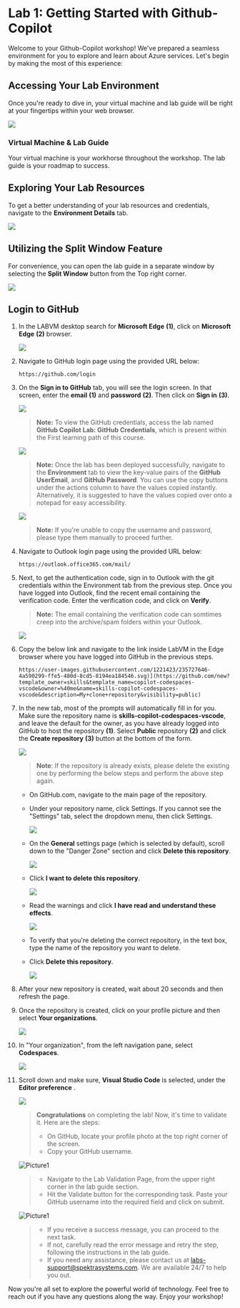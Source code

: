 # **Lab 1: Getting Started with Github-Copilot**
 
Welcome to your Github-Copilot workshop! We've prepared a seamless environment for you to explore and learn about Azure services. Let's begin by making the most of this experience:
 
## **Accessing Your Lab Environment**
 
Once you're ready to dive in, your virtual machine and lab guide will be right at your fingertips within your web browser.
 
   ![](../media/getstart324.png)

### **Virtual Machine & Lab Guide**
 
Your virtual machine is your workhorse throughout the workshop. The lab guide is your roadmap to success.
 
## **Exploring Your Lab Resources**
 
To get a better understanding of your lab resources and credentials, navigate to the **Environment Details** tab.
 
   ![](../media/licensetab.png)
 
## **Utilizing the Split Window Feature**
 
For convenience, you can open the lab guide in a separate window by selecting the **Split Window** button from the Top right corner.
 
   ![](../media/higher.png)
  
## Login to GitHub

1. In the LABVM desktop search for **Microsoft Edge** **(1)**, click on **Microsoft Edge** **(2)** browser.

   ![](../media/Edge.png)

1. Navigate to GitHub login page using the provided URL below:
   ```
   https://github.com/login
   ```
   
1. On the **Sign in to GitHub** tab, you will see the login screen. In that screen, enter the  **email** **(1)** and **password** **(2)**. Then click on **Sign in** **(3)**. 

   ![](../media/github-login.png)
          
   >**Note:** To view the GitHub credentials, access the lab named **GitHub Copilot Lab: GitHub Credentials**, which is present within the First learning path of this course.

      ![](../media/credsfile.png)

   >**Note:** Once the lab has been deployed successfully, navigate to the **Environment** tab to view the key-value pairs of the **GitHub UserEmail**, and **GitHub Password**. You can use the copy buttons under the actions column to have the values copied instantly. Alternatively, it is suggested to have the values copied over onto a notepad for easy accessibility. 

     ![](../media/envt12.png)
   
   >**Note:** If you're unable to copy the username and password, please type them manually to proceed further.
   
1. Navigate to Outlook login page using the provided URL below:
   ```
   https://outlook.office365.com/mail/
   ```
1. Next, to get the authentication code, sign in to Outlook with the git credentials within the Environment tab from the previous step. Once you have logged into Outlook, find the recent email containing the verification code. Enter the verification code, and click on **Verify**.

   >**Note:** The email containing the verification code can somtimes creep into the archive/spam folders within your Outlook.

   ![](../media/authgit.png)

1. Copy the below link and navigate to the link inside LabVM in the Edge browser where you have logged into GitHub in the previous steps.

   <!-- For start course, run in JavaScript:
   'https://github.com/new?' + new URLSearchParams({
     template_owner: 'skills',
     template_name: 'copilot-codespaces-vscode',
     owner: '@me',
     name: 'skills-copilot-codespaces-vscode',
     description: 'My clone repository',
     visibility: 'public',
   }).toString()
   -->
   
   ```
   https://user-images.githubusercontent.com/1221423/235727646-4a590299-ffe5-480d-8cd5-8194ea184546.svg)](https://github.com/new?template_owner=skills&template_name=copilot-codespaces-vscode&owner=%40me&name=skills-copilot-codespaces-vscode&description=My+clone+repository&visibility=public)
   ```   
1. In the new tab, most of the prompts will automatically fill in for you. Make sure the  repository name is  **skills-copilot-codespaces-vscode**, and leave the default for the owner, as you have already logged into GitHub to host the repository **(1)**. Select **Public** repository **(2)** and click the **Create repository** **(3)** button at the bottom of the form.

   ![](../media/skills-new-repo.png)

   >**Note**: If the repository is already exists, please delete the existing one by performing the below steps and perform the above step again.

    - On GitHub.com, navigate to the main page of the repository.
    - Under your repository name, click  Settings. If you cannot see the "Settings" tab, select the  dropdown menu, then click Settings.
    
      ![](../media/2.png)

   - On the **General** settings page (which is selected by default), scroll down to the "Danger Zone" section and click **Delete this repository**.
     
     ![](../media/4.png)

   - Click **I want to delete this repository**.

     ![](../media/5.png)

   - Read the warnings and click **I have read and understand these effects**.

     ![](../media/6.png)

   - To verify that you're deleting the correct repository, in the text box, type the name of the repository you want to delete.

   - Click **Delete this repository**.

     ![](../media/7.png)

1. After your new repository is created, wait about 20 seconds and then refresh the page.

1. Once the repository is created, click on your profile picture and then select **Your organizations**.

   ![](../media/organization.png)

1. In "Your organization", from the left navigation pane, select **Codespaces**.

   ![](../media/codespace.png)

1. Scroll down and make sure, **Visual Studio Code** is selected, under the **Editor preference** .

     ![](../media/vscode1.png)

   <validation step="948d3cfc-c5ed-4c19-9f70-58c55cfdfc0e" />

    > **Congratulations** on completing the lab! Now, it's time to validate it. Here are the steps:
    > - On GitHub, locate your profile photo at the top right corner of the screen.
    > - Copy your GitHub username.

     ![Picture1](../media/gihubuser15.png)

    > - Navigate to the Lab Validation Page, from the upper right corner in the lab guide section.
    > - Hit the Validate button for the corresponding task. Paste your GitHub username into the required field and click on submit.

     ![Picture1](../media/gihubuser115.png)

    > - If you receive a success message, you can proceed to the next task. 
    > - If not, carefully read the error message and retry the step, following the instructions in the lab guide.
    > - If you need any assistance, please contact us at labs-support@spektrasystems.com. We are available 24/7 to help you out.

    
Now you're all set to explore the powerful world of technology. Feel free to reach out if you have any questions along the way. Enjoy your workshop!
